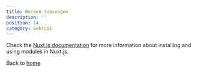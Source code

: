 ```yaml
---
title: Borden toevoegen
description: ''
position: 14
category: Gebruik
---
```


Check the [Nuxt.js documentation](https://nuxtjs.org/guides/configuration-glossary/configuration-modules) for more information about installing and using modules in Nuxt.js.


Back to [home](/)